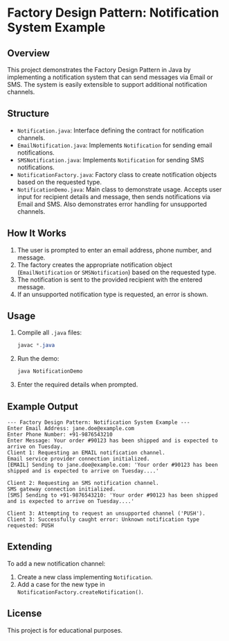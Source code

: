 # Factory Design Pattern: Notification System Example

## Overview
This project demonstrates the Factory Design Pattern in Java by implementing a notification system that can send messages via Email or SMS. The system is easily extensible to support additional notification channels.

## Structure
- `Notification.java`: Interface defining the contract for notification channels.
- `EmailNotification.java`: Implements `Notification` for sending email notifications.
- `SMSNotification.java`: Implements `Notification` for sending SMS notifications.
- `NotificationFactory.java`: Factory class to create notification objects based on the requested type.
- `NotificationDemo.java`: Main class to demonstrate usage. Accepts user input for recipient details and message, then sends notifications via Email and SMS. Also demonstrates error handling for unsupported channels.

## How It Works
1. The user is prompted to enter an email address, phone number, and message.
2. The factory creates the appropriate notification object (`EmailNotification` or `SMSNotification`) based on the requested type.
3. The notification is sent to the provided recipient with the entered message.
4. If an unsupported notification type is requested, an error is shown.

## Usage
1. Compile all `.java` files:
   ```powershell
   javac *.java
   ```
2. Run the demo:
   ```powershell
   java NotificationDemo
   ```
3. Enter the required details when prompted.

## Example Output
```
--- Factory Design Pattern: Notification System Example ---
Enter Email Address: jane.doe@example.com
Enter Phone Number: +91-9876543210
Enter Message: Your order #90123 has been shipped and is expected to arrive on Tuesday.
Client 1: Requesting an EMAIL notification channel.
Email service provider connection initialized.
[EMAIL] Sending to jane.doe@example.com: 'Your order #90123 has been shipped and is expected to arrive on Tuesday....'

Client 2: Requesting an SMS notification channel.
SMS gateway connection initialized.
[SMS] Sending to +91-9876543210: 'Your order #90123 has been shipped and is expected to arrive on Tuesday....'

Client 3: Attempting to request an unsupported channel ('PUSH').
Client 3: Successfully caught error: Unknown notification type requested: PUSH
```

## Extending
To add a new notification channel:
1. Create a new class implementing `Notification`.
2. Add a case for the new type in `NotificationFactory.createNotification()`.

## License
This project is for educational purposes.
